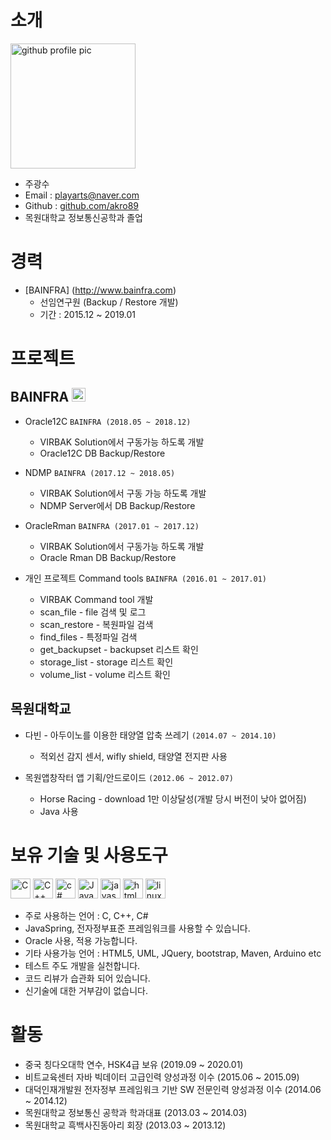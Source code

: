 # 소개

<img alt="github profile pic" src="https://avatars2.githubusercontent.com/u/68227132?s=400&u=27ac334fedded40907d51911caf54c4d96e7694b&v=4" width="200">

* 주광수
* Email : playarts@naver.com
* Github : [github.com/akro89](https://github.com/akro89/Myproject)
* 목원대학교 정보통신공학과 졸업

# 경력
* [BAINFRA] (http://www.bainfra.com)
	- 선임연구원 (Backup / Restore 개발)
	- 기간 : 2015.12 ~ 2019.01
	
	
# 프로젝트 
## BAINFRA <img src="https://user-images.githubusercontent.com/68227132/87533361-744db100-c6cf-11ea-8cf9-a865238391e9.png" alt="virbak logo" width="22" height="22"/> 
* Oracle12C 
`BAINFRA (2018.05 ~ 2018.12)`
 
  - VIRBAK Solution에서 구동가능 하도록 개발
  - Oracle12C DB Backup/Restore

* NDMP
`BAINFRA (2017.12 ~ 2018.05)` 
 
  - VIRBAK Solution에서 구동 가능 하도록 개발
  - NDMP Server에서 DB Backup/Restore
  
* OracleRman
`BAINFRA (2017.01 ~ 2017.12)`
 
  - VIRBAK Solution에서 구동가능 하도록 개발
  - Oracle Rman DB Backup/Restore 
 
* 개인 프로젝트 Command tools 
`BAINFRA (2016.01 ~ 2017.01)`
  
  - VIRBAK Command tool 개발
  * scan_file - file 검색 및 로그 
  * scan_restore - 복원파일 검색 
  * find_files - 특정파일 검색
  * get_backupset - backupset 리스트 확인
  * storage_list - storage 리스트 확인
  * volume_list - volume 리스트 확인
  
## 목원대학교 
* 다빈 - 아두이노를 이용한 태양열 압축 쓰레기
`(2014.07 ~ 2014.10)`

  - 적외선 감지 센서, wifly shield, 태양열 전지판 사용
  
* 목원앱창작터 앱 기획/안드로이드 
`(2012.06 ~ 2012.07)`
  
  - Horse Racing - download 1만 이상달성(개발 당시 버전이 낮아 없어짐)
  - Java 사용
  
# 보유 기술 및 사용도구
<img alt="C" src="https://user-images.githubusercontent.com/68227132/87540524-cf38d580-c6da-11ea-8394-6424a93b3776.png" width="32" height="32"/> <img alt="C++" src="https://user-images.githubusercontent.com/68227132/87540546-d829a700-c6da-11ea-963d-2c7e16f5c9e4.png" width="32" height="32"/> <img alt="c#" src="https://user-images.githubusercontent.com/68227132/87540559-dcee5b00-c6da-11ea-944c-77d806c781b0.jpg" width="32" height="32"/> <img alt="Java" src="https://user-images.githubusercontent.com/68227132/87540638-01e2ce00-c6db-11ea-9a99-1910b2150892.png" width="32" height="32"/> <img alt="javascript" src="https://user-images.githubusercontent.com/68227132/87540654-05765500-c6db-11ea-83c3-cfc58e610c59.png" width="32" height="32"/> <img alt="html" src="https://user-images.githubusercontent.com/68227132/87540666-08714580-c6db-11ea-887a-6bf8f156bd81.png" width="32" height="32"/> <img alt="linux" src="https://user-images.githubusercontent.com/68227132/87620903-ace69c80-c75a-11ea-8660-3da246d39145.png" width="32" height="32"/>

 - 주로 사용하는 언어 : C, C++, C#
 - JavaSpring, 전자정부표준 프레임워크를 사용할 수 있습니다.
 - Oracle 사용, 적용 가능합니다.
 - 기타 사용가능 언어 : HTML5, UML, JQuery, bootstrap, Maven, Arduino etc
 - 테스트 주도 개발을 실천합니다.
 - 코드 리뷰가 습관화 되어 있습니다.
 - 신기술에 대한 거부감이 없습니다.
 
# 활동 
* 중국 칭다오대학 연수, HSK4급 보유 (2019.09 ~ 2020.01)
* 비트교육센터 자바 빅데이터 고급인력 양성과정 이수 (2015.06 ~ 2015.09)
* 대덕인재개발원 전자정부 프레임워크 기반 SW 전문인력 양성과정 이수 (2014.06 ~ 2014.12)
* 목원대학교 정보통신 공학과 학과대표 (2013.03 ~ 2014.03)
* 목원대학교 흑백사진동아리 회장 (2013.03 ~ 2013.12)

  
  

